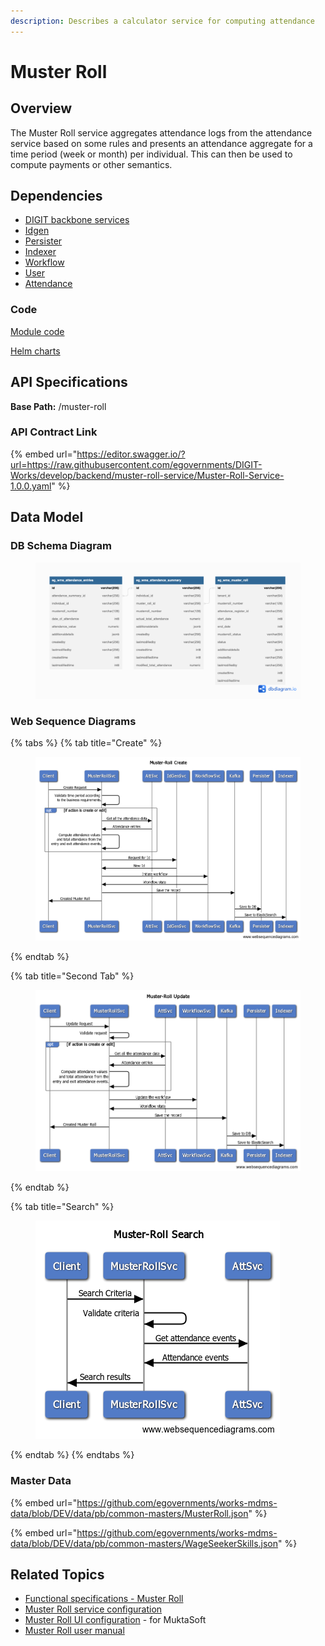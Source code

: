 ```yaml
---
description: Describes a calculator service for computing attendance
---
```


# Muster Roll

## Overview

The Muster Roll service aggregates attendance logs from the attendance service based on some rules and presents an attendance aggregate for a time period (week or month) per individual. This can then be used to compute payments or other semantics.&#x20;

## Dependencies

* [DIGIT backbone services](https://core.digit.org/platform/core-services)
* [Idgen](https://core.digit.org/platform/core-services/id-generation-service)
* [Persister](https://core.digit.org/platform/core-services/persister-service)
* [Indexer](https://core.digit.org/platform/core-services/indexer-service)
* [Workflow](https://core.digit.org/platform/core-services/workflow-service)
* [User](https://core.digit.org/platform/core-services/user-services)
* [Attendance](attendance.md)

### Code

[Module code](https://github.com/egovernments/DIGIT-Works/tree/master/backend/muster-roll)

[Helm charts](https://github.com/egovernments/DIGIT-DevOps/tree/digit-works/deploy-as-code/helm/charts/digit-works/backend/muster-roll)

## API Specifications

**Base Path:** /muster-roll

### API Contract Link

{% embed url="https://editor.swagger.io/?url=https://raw.githubusercontent.com/egovernments/DIGIT-Works/develop/backend/muster-roll-service/Muster-Roll-Service-1.0.0.yaml" %}

## Data Model

### DB Schema Diagram

<figure><img src="../../../../.gitbook/assets/Muster_roll_DbSchema.png" alt=""><figcaption></figcaption></figure>

### Web Sequence Diagrams

{% tabs %}
{% tab title="Create" %}
<figure><img src="../../../../.gitbook/assets/Muster-Roll Create.png" alt=""><figcaption></figcaption></figure>


{% endtab %}

{% tab title="Second Tab" %}
<figure><img src="../../../../.gitbook/assets/Muster-Roll Update.png" alt=""><figcaption></figcaption></figure>


{% endtab %}

{% tab title="Search" %}
<figure><img src="../../../../.gitbook/assets/Muster-Roll Search.png" alt=""><figcaption></figcaption></figure>


{% endtab %}
{% endtabs %}

### **Master Data**&#x20;

{% embed url="https://github.com/egovernments/works-mdms-data/blob/DEV/data/pb/common-masters/MusterRoll.json" %}

{% embed url="https://github.com/egovernments/works-mdms-data/blob/DEV/data/pb/common-masters/WageSeekerSkills.json" %}

## Related Topics

* [Functional specifications - Muster Roll](../../../functional-specifications/muster-roll.md)
* [Muster Roll service configuration](../../../configuration/service-configuration/muster-roll.md)
* [Muster Roll UI configuration](../../../../programmes/muktasoft-v2.0/deployment/configuration/ui-configuration/modules/muster-roll-cbo-application.md) - for MuktaSoft
* [Muster Roll user manual](../../../../programmes/muktasoft-v2.0/implementation/training-resources/user-manual/cbo-user-manual/muster-rolls.md)

